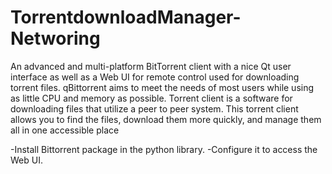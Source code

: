 # TorrentdownloadManager-Networing
An advanced and multi-platform BitTorrent client with a nice Qt user interface as well as a Web UI for remote control used for downloading torrent files. qBittorrent aims to meet the needs of most users while using as little CPU and memory as possible. Torrent client is a software for downloading files that utilize a peer to peer system. This torrent client allows you to find the files, download them more quickly, and manage them all in one accessible place

-Install Bittorrent package in the python library.
-Configure it to access the Web UI.
